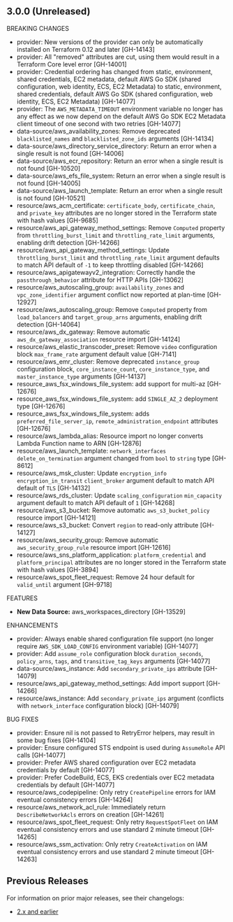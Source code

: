 ## 3.0.0 (Unreleased)

BREAKING CHANGES

* provider: New versions of the provider can only be automatically installed on Terraform 0.12 and later [GH-14143]
* provider: All "removed" attributes are cut, using them would result in a Terraform Core level error [GH-14001]
* provider: Credential ordering has changed from static, environment, shared credentials, EC2 metadata, default AWS Go SDK (shared configuration, web identity, ECS, EC2 Metadata) to static, environment, shared credentials, default AWS Go SDK (shared configuration, web identity, ECS, EC2 Metadata) [GH-14077]
* provider: The `AWS_METADATA_TIMEOUT` environment variable no longer has any effect as we now depend on the default AWS Go SDK EC2 Metadata client timeout of one second with two retries [GH-14077]
* data-source/aws_availability_zones: Remove deprecated `blacklisted_names` and `blacklisted_zone_ids` arguments [GH-14134]
* data-source/aws_directory_service_directory: Return an error when a single result is not found [GH-14006]
* data-source/aws_ecr_repository: Return an error when a single result is not found [GH-10520]
* data-source/aws_efs_file_system: Return an error when a single result is not found [GH-14005]
* data-source/aws_launch_template: Return an error when a single result is not found [GH-10521]
* resource/aws_acm_certificate: `certificate_body`, `certificate_chain`, and `private_key` attributes are no longer stored in the Terraform state with hash values [GH-9685]
* resource/aws_api_gateway_method_settings: Remove `Computed` property from `throttling_burst_limit` and `throttling_rate_limit` arguments, enabling drift detection [GH-14266]
* resource/aws_api_gateway_method_settings: Update `throttling_burst_limit` and `throttling_rate_limit` argument defaults to match API default of `-1` to keep throttling disabled [GH-14266]
* resource/aws_apigatewayv2_integration: Correctly handle the `passthrough_behavior` attribute for HTTP APIs [GH-13062]
* resource/aws_autoscaling_group: `availability_zones` and `vpc_zone_identifier` argument conflict now reported at plan-time [GH-12927]
* resource/aws_autoscaling_group: Remove `Computed` property from `load_balancers` and `target_group_arns` arguments, enabling drift detection [GH-14064]
* resource/aws_dx_gateway: Remove automatic `aws_dx_gateway_association` resource import [GH-14124]
* resource/aws_elastic_transcoder_preset: Remove `video` configuration block `max_frame_rate` argument default value [GH-7141]
* resource/aws_emr_cluster: Remove deprecated `instance_group` configuration block, `core_instance_count`, `core_instance_type`, and `master_instance_type` arguments [GH-14137]
* resource_aws_fsx_windows_file_system: add support for multi-az [GH-12676]
* resource_aws_fsx_windows_file_system: add `SINGLE_AZ_2` deployment type [GH-12676]
* resource_aws_fsx_windows_file_system: adds `preferred_file_server_ip`, `remote_administration_endpoint` attributes [GH-12676]
* resource/aws_lambda_alias: Resource import no longer converts Lambda Function name to ARN [GH-12876]
* resource/aws_launch_template: `network_interfaces` `delete_on_termination` argument changed from `bool` to `string` type [GH-8612]
* resource/aws_msk_cluster: Update `encryption_info` `encryption_in_transit` `client_broker` argument default to match API default of `TLS` [GH-14132]
* resource/aws_rds_cluster: Update `scaling_configuration` `min_capacity` argument default to match API default of `1` [GH-14268]
* resource/aws_s3_bucket: Remove automatic `aws_s3_bucket_policy` resource import [GH-14121]
* resource/aws_s3_bucket: Convert `region` to read-only attribute [GH-14127]
* resource/aws_security_group: Remove automatic `aws_security_group_rule` resource import [GH-12616]
* resource/aws_sns_platform_application: `platform_credential` and `platform_principal` attributes are no longer stored in the Terraform state with hash values [GH-3894]
* resource/aws_spot_fleet_request: Remove 24 hour default for `valid_until` argument [GH-9718]

FEATURES

* **New Data Source:** aws_workspaces_directory [GH-13529]

ENHANCEMENTS

* provider: Always enable shared configuration file support (no longer require `AWS_SDK_LOAD_CONFIG` environment variable) [GH-14077]
* provider: Add `assume_role` configuration block `duration_seconds`, `policy_arns`, `tags`, and `transitive_tag_keys` arguments [GH-14077]
* data-source/aws_instance: Add `secondary_private_ips` attribute [GH-14079]
* resource/aws_api_gateway_method_settings: Add import support [GH-14266]
* resource/aws_instance: Add `secondary_private_ips` argument (conflicts with `network_interface` configuration block) [GH-14079]

BUG FIXES

* provider: Ensure nil is not passed to RetryError helpers, may result in some bug fixes [GH-14104]
* provider: Ensure configured STS endpoint is used during `AssumeRole` API calls [GH-14077]
* provider: Prefer AWS shared configuration over EC2 metadata credentials by default [GH-14077]
* provider: Prefer CodeBuild, ECS, EKS credentials over EC2 metadata credentials by default [GH-14077]
* resource/aws_codepipeline: Only retry `CreatePipeline` errors for IAM eventual consistency errors [GH-14264]
* resource/aws_network_acl_rule: Immediately return `DescribeNetworkAcls` errors on creation [GH-14261]
* resource/aws_spot_fleet_request: Only retry `RequestSpotFleet` on IAM eventual consistency errors and use standard 2 minute timeout [GH-14265]
* resource/aws_ssm_activation: Only retry `CreateActivation` on IAM eventual consistency errors and use standard 2 minute timeout [GH-14263]

## Previous Releases

For information on prior major releases, see their changelogs:

* [2.x and earlier](https://github.com/terraform-providers/terraform-provider-aws/blob/release/2.x/CHANGELOG.md)
